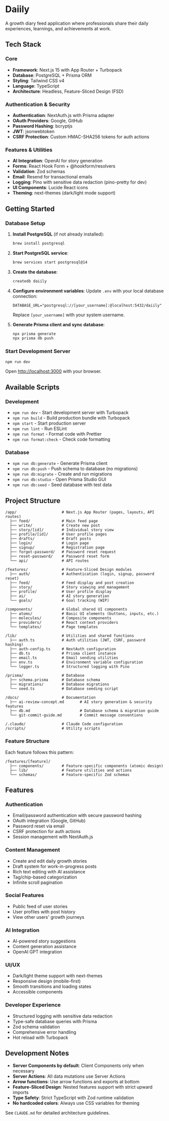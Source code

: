 # Daiily

A growth diary feed application where professionals share their daily experiences, learnings, and achievements at work.

## Tech Stack

### Core
- **Framework**: Next.js 15 with App Router + Turbopack
- **Database**: PostgreSQL + Prisma ORM
- **Styling**: Tailwind CSS v4
- **Language**: TypeScript
- **Architecture**: Headless, Feature-Sliced Design (FSD)

### Authentication & Security
- **Authentication**: NextAuth.js with Prisma adapter
- **OAuth Providers**: Google, GitHub
- **Password Hashing**: bcryptjs
- **JWT**: jsonwebtoken
- **CSRF Protection**: Custom HMAC-SHA256 tokens for auth actions

### Features & Utilities
- **AI Integration**: OpenAI for story generation
- **Forms**: React Hook Form + @hookform/resolvers
- **Validation**: Zod schemas
- **Email**: Resend for transactional emails
- **Logging**: Pino with sensitive data redaction (pino-pretty for dev)
- **UI Components**: Lucide React icons
- **Theming**: next-themes (dark/light mode support)

## Getting Started

### Database Setup

1. **Install PostgreSQL** (if not already installed):

   ```bash
   brew install postgresql
   ```

2. **Start PostgreSQL service**:

   ```bash
   brew services start postgresql@14
   ```

3. **Create the database**:

   ```bash
   createdb daiily
   ```

4. **Configure environment variables**:
   Update `.env` with your local database connection:

   ```env
   DATABASE_URL="postgresql://[your_username]:@localhost:5432/daiily"
   ```

   Replace `[your_username]` with your system username.

5. **Generate Prisma client and sync database**:
   ```bash
   npx prisma generate
   npx prisma db push
   ```

### Start Development Server

```bash
npm run dev
```

Open [http://localhost:3000](http://localhost:3000) with your browser.

## Available Scripts

### Development
- `npm run dev` - Start development server with Turbopack
- `npm run build` - Build production bundle with Turbopack
- `npm start` - Start production server
- `npm run lint` - Run ESLint
- `npm run format` - Format code with Prettier
- `npm run format:check` - Check code formatting

### Database
- `npm run db:generate` - Generate Prisma client
- `npm run db:push` - Push schema to database (no migrations)
- `npm run db:migrate` - Create and run migrations
- `npm run db:studio` - Open Prisma Studio GUI
- `npm run db:seed` - Seed database with test data

## Project Structure

```
/app/                    # Next.js App Router (pages, layouts, API routes)
  ├── feed/              # Main feed page
  ├── write/             # Create new post
  ├── story/[id]/        # Individual story view
  ├── profile/[id]/      # User profile pages
  ├── drafts/            # Draft posts
  ├── login/             # Login page
  ├── signup/            # Registration page
  ├── forgot-password/   # Password reset request
  ├── reset-password/    # Password reset form
  └── api/               # API routes

/features/               # Feature-Sliced Design modules
  ├── auth/              # Authentication (login, signup, password reset)
  ├── feed/              # Feed display and post creation
  ├── story/             # Story viewing and management
  ├── profile/           # User profile display
  ├── ai/                # AI story generation
  └── goals/             # Goal tracking (WIP)

/components/             # Global shared UI components
  ├── atoms/             # Basic UI elements (buttons, inputs, etc.)
  ├── molecules/         # Composite components
  ├── providers/         # React context providers
  └── templates/         # Page templates

/lib/                    # Utilities and shared functions
  ├── auth.ts            # Auth utilities (JWT, CSRF, password hashing)
  ├── auth-config.ts     # NextAuth configuration
  ├── db.ts              # Prisma client instance
  ├── email.ts           # Email sending utilities
  ├── env.ts             # Environment variable configuration
  └── logger.ts          # Structured logging with Pino

/prisma/                 # Database
  ├── schema.prisma      # Database schema
  ├── migrations/        # Database migrations
  └── seed.ts            # Database seeding script

/docs/                   # Documentation
  ├── ai-review-concept.md       # AI story generation & security features
  ├── db.md                      # Database schema & migration guide
  └── git-commit-guide.md        # Commit message conventions

/.claude/                # Claude Code configuration
/scripts/                # Utility scripts
```

### Feature Structure
Each feature follows this pattern:
```
/features/[feature]/
  ├── components/        # Feature-specific components (atomic design)
  ├── lib/               # Feature utilities and actions
  └── schemas/           # Feature-specific Zod schemas
```

## Features

### Authentication
- Email/password authentication with secure password hashing
- OAuth integration (Google, GitHub)
- Password reset via email
- CSRF protection for auth actions
- Session management with NextAuth.js

### Content Management
- Create and edit daily growth stories
- Draft system for work-in-progress posts
- Rich text editing with AI assistance
- Tag/chip-based categorization
- Infinite scroll pagination

### Social Features
- Public feed of user stories
- User profiles with post history
- View other users' growth journeys

### AI Integration
- AI-powered story suggestions
- Content generation assistance
- OpenAI GPT integration

### UI/UX
- Dark/light theme support with next-themes
- Responsive design (mobile-first)
- Smooth transitions and loading states
- Accessible components

### Developer Experience
- Structured logging with sensitive data redaction
- Type-safe database queries with Prisma
- Zod schema validation
- Comprehensive error handling
- Hot reload with Turbopack

## Development Notes

- **Server Components by default**: Client Components only when necessary
- **Server Actions**: All data mutations use Server Actions
- **Arrow functions**: Use arrow functions and exports at bottom
- **Feature-Sliced Design**: Nested features support with strict upward imports
- **Type Safety**: Strict TypeScript with Zod runtime validation
- **No hardcoded colors**: Always use CSS variables for theming

See `CLAUDE.md` for detailed architecture guidelines.
